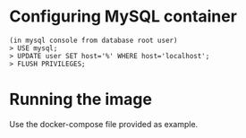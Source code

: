 
# Configuring MySQL container

```
(in mysql console from database root user)
> USE mysql;
> UPDATE user SET host='%' WHERE host='localhost';
> FLUSH PRIVILEGES;
```

# Running the image
Use the docker-compose file provided as example.
